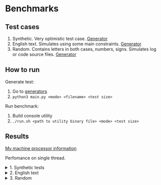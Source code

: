 # Benchmarks

## Test cases

1. Synthetic. Very optimistic test case. [Generator](generators/phrases.py#L7)
2. English text. Simulates using some main constraints. [Generator](generators/phrases.py#L36)
3. Random. Contains letters in both cases, numbers, signs. Simulates log or code source files. [Generator](generators/streamers.py#L3)

## How to run

Generate test: 
1. Go to [generators](generators)
2. ```python3 main.py <mode> <filename> <test size>```

Run benchmark:
1. Build console utility
2. ```./run.sh <path to utility binary file> <mode> <test size>```

## Results

[My machine processor information](procinfo)

Perfomance on single thread.

<details><summary>1. Synthetic tests</summary>
<p>

| Approx. origin size | Encoded size | Saved space | Encode time (ms) | Encode speed | Decode time (ms) | Decode speed |
| ------------------- | ------------ | ----------- | ---------------- | ------------ | ---------------- | ------------ |
| 10 KiB              | TODO         | TODO        | TODO             | TODO         | TODO             | TODO         |
| 100 KiB             | TODO         | TODO        | TODO             | TODO         | TODO             | TODO         |
| 1 MiB               | TODO         | TODO        | TODO             | TODO         | TODO             | TODO         |
| 10 MiB              | TODO         | TODO        | TODO             | TODO         | TODO             | TODO         |
| 100 MiB             | TODO         | TODO        | TODO             | TODO         | TODO             | TODO         |
| 1 GiB               | TODO         | TODO        | TODO             | TODO         | TODO             | TODO         |
| 10 GiB              | TODO         | TODO        | TODO             | TODO         | TODO             | TODO         |

</p>
</details>
<details><summary>2. English text</summary>
<p>

| Approx. origin size | Encoded size | Saved space | Encode time (ms) | Encode speed | Decode time (ms) | Decode speed |
| ------------------- | ------------ | ----------- | ---------------- | ------------ | ---------------- | ------------ |
| 10 KiB              | TODO         | TODO        | TODO             | TODO         | TODO             | TODO         |
| 100 KiB             | TODO         | TODO        | TODO             | TODO         | TODO             | TODO         |
| 1 MiB               | TODO         | TODO        | TODO             | TODO         | TODO             | TODO         |
| 10 MiB              | TODO         | TODO        | TODO             | TODO         | TODO             | TODO         |
| 100 MiB             | TODO         | TODO        | TODO             | TODO         | TODO             | TODO         |
| 1 GiB               | TODO         | TODO        | TODO             | TODO         | TODO             | TODO         |
| 10 GiB              | TODO         | TODO        | TODO             | TODO         | TODO             | TODO         |

</p>
</details>

<details><summary>3. Random</summary>
<p>

| Approx. origin size | Encoded size | Saved space | Encode time (ms) | Encode speed | Decode time (ms) | Decode speed |
| ------------------- | ------------ | ----------- | ---------------- | ------------ | ---------------- | ------------ |
| 10 KiB              | TODO         | TODO        | TODO             | TODO         | TODO             | TODO         |
| 100 KiB             | TODO         | TODO        | TODO             | TODO         | TODO             | TODO         |
| 1 MiB               | TODO         | TODO        | TODO             | TODO         | TODO             | TODO         |
| 10 MiB              | TODO         | TODO        | TODO             | TODO         | TODO             | TODO         |
| 100 MiB             | TODO         | TODO        | TODO             | TODO         | TODO             | TODO         |
| 1 GiB               | TODO         | TODO        | TODO             | TODO         | TODO             | TODO         |
| 10 GiB              | TODO         | TODO        | TODO             | TODO         | TODO             | TODO         |

</p>
</details>


